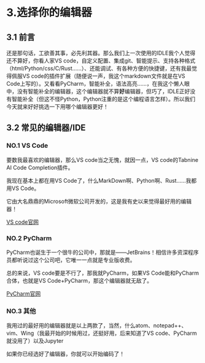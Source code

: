 # 3.选择你的编辑器

## 3.1 前言

还是那句话，工欲善其事，必先利其器。那么我们上一次使用的IDLE我个人觉得还不算好，你看人家VS code，自定义配置、集成git、智能提示、支持各种格式（html/Python/css/C/Rust……）、还能调试、有各种方便的快捷键，还有我最觉得佩服VS code的插件扩展（随便说一声，我这个markdown文件就是在VS Code上写的）。又看看PyCharm，智能补全，语法高亮……，在我这个懒人眼中，没有智能补全的编辑器，这个编辑器就不算**好**编辑器，但巧了，IDLE正好没有智能补全（但这不怪Python，Python注重的是这个编程语言怎样）。所以我们今天就来好好挑选一下用哪个编辑器更好！

## 3.2 常见的编辑器/IDE

### NO.1 VS Code

要数我最喜欢的编辑器，那么VS code当之无愧，就因一点，VS code的Tabnine AI Code Completion插件。

我现在基本上都在用VS Code了，什么MarkDown啊、Python啊、Rust……我都用VS Code。

它由大名鼎鼎的Microsoft微软公司开发的，这是我有史以来觉得最好用的编辑器！

[VS code官网](https://code.visualstudio.com/)

### NO.2 PyCharm

PyCharm也诞生于一个很牛的公司中，那就是——JetBrains！相信许多资深程序员都听说过这个公司吧，它唯一一点就是专业版收费。

总的来说，VS code要是不行了，那我就PyCharm，如果VS Code能和PyCharm合体，也就是VS Code+PyCharm，那这个编辑器就无敌了。

[PyCharm官网](https://www.jetbrains.com/pycharm/)

### NO.3 其他

我用过的最好用的编辑器就是以上两款了，当然，什么atom、notepad++、vim、Wing（我最开始的时候用过，还挺好用，后来知道了VS code、PyCharm就没用了）以及Jupyter

如果你已经选好了编辑器，你就可以开始编码了！
